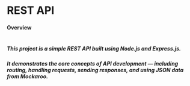 # REST API 



#### Overview

# 

##### This project is a simple REST API built using Node.js and Express.js.

##### It demonstrates the core concepts of API development — including routing, handling requests, sending responses, and using JSON data from Mockaroo.


